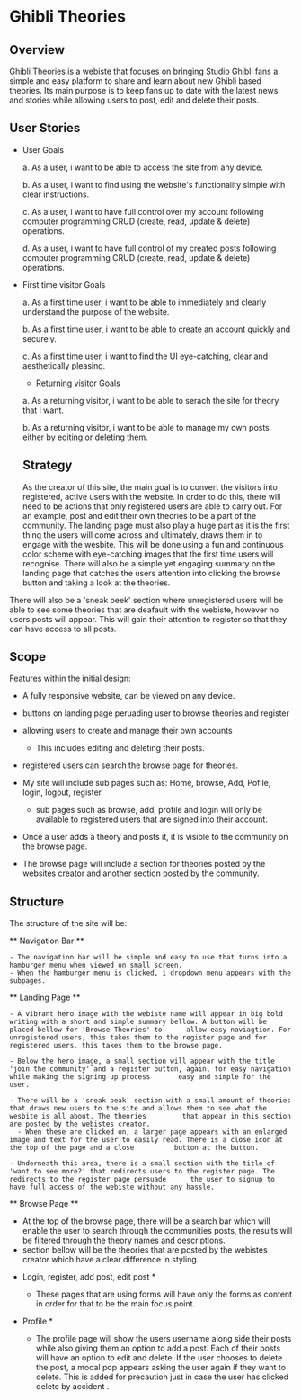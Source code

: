 # Ghibli Theories


## Overview

Ghibli Theories is a webiste that focuses on bringing Studio Ghibli fans a simple and easy platform to share and learn about new Ghibli based theories. Its main purpose is to keep fans up to date with the latest news and stories while allowing users to post, edit and delete their posts. 

## User Stories
- User Goals

  a. As a user, i want to be able to access the site from any device.
  
  b. As a user, i want to find using the website's functionality simple with clear instructions.
  
  c. As a user, i want to have full control over my account following computer programming CRUD (create, read, update & delete) operations.
  
  d. As a user, i want to have full control of my created posts following computer programming CRUD (create, read, update & delete) operations.

- First time visitor Goals


  a. As a first time user, i want to be able to immediately and clearly understand the purpose of the website.
  
  b. As a first time user, i want to be able to create an account quickly and securely.
  
  c. As a first time user, i want to find the UI eye-catching, clear and aesthetically pleasing.
  
  - Returning visitor Goals

  a. As a returning visitor, i want to be able to serach the site for theory that i want.
  
  b. As a returning visitor, i want to be able to manage my own posts either by editing or deleting them.
  
  ## Strategy
  
  As the creator of this site, the main goal is to convert the visitors into registered, active users with the website. In order to do this, there will need to be actions that only registered users are able to carry out. For an example, post and edit their own theories to be a part of the community. The landing page must also play a huge part as it is the first thing the users will come across and ultimately, draws them in to engage with the wesbite. This will be done using a fun and continuous color scheme with eye-catching images that the first time users will recognise. There will also be a simple yet engaging summary on the landing page that catches the users attention into clicking the browse button and taking a look at the theories. 
 
There will also be a 'sneak peek' section where unregistered users will be able to see some theories that are deafault with the webiste, however no users posts will appear. This will gain their attention to register so that they can have access to all posts.

  ## Scope
  
  Features within the initial design:
  
  - A fully responsive website, can be viewed on any device.
  
  - buttons on landing page peruading user to browse theories and register
  
  - allowing users to create and manage their own accounts
    - This includes editing and deleting their posts.
  
  - registered users can search the browse page for theories.

  - My site will include sub pages such as: Home, browse, Add, Pofile, login, logout, register
    - sub pages such as browse, add, profile and login will only be available to registered users that are signed into their account.
  
  - Once a user adds a theory and posts it, it is visible to the community on the browse page.

  - The browse page will include a section for theories posted by the websites creator and another section posted by the community.

  ## Structure
  
  The structure of the site will be:
  
  ** Navigation Bar **
  
    - The navigation bar will be simple and easy to use that turns into a hamburger menu when viewed on small screen.
    - When the hamburger menu is clicked, i dropdown menu appears with the subpages.
 
 ** Landing Page **
 
    - A vibrant hero image with the webiste name will appear in big bold writing with a short and simple summary bellow. A button will be placed bellow for 'Browse Theories' to      allow easy naviagtion. For unregistered users, this takes them to the register page and for registered users, this takes them to the browse page.
    
    - Below the hero image, a small section will appear with the title 'join the community' and a register button, again, for easy navigation while making the signing up process       easy and simple for the user.
    
    - There will be a 'sneak peak' section with a small amount of theories that draws new users to the site and allows them to see what the wesbite is all about. The theories         that appear in this section are posted by the webistes creator.
      - When these are clicked on, a larger page appears with an enlarged image and text for the user to easily read. There is a close icon at the top of the page and a close          button at the button.
      
    - Underneath this area, there is a small section with the title of 'want to see more?' that redirects users to the register page. The redirects to the register page persuade      the user to signup to have full access of the webiste without any hassle.
    
  ** Browse Page **
  
  - At the top of the browse page, there will be a search bar which will enable the user to search through the communities posts, the results will be filtered through the theory     names and descriptions. 
  - section bellow will be the theories that are posted by the webistes creator which have a clear difference in styling.

* Login, register, add post, edit post *

  - These pages that are using forms will have only the forms as content in order for that to be the main focus point.

* Profile *

  - The profile page will show the users username along side their posts while also giving them an option to add a post. Each of their posts will have an option to edit and         delete. If the user chooses to delete the post, a modal pop appears asking the user again if they want to delete. This is added for precaution just in case the user has clicked delete by accident .
  
  

  
